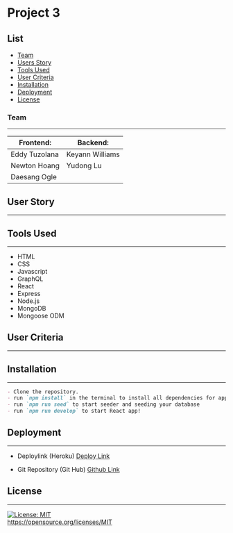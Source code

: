 # Project 3

## List
- [Team](#team)
- [Users Story](#user-story)
- [Tools Used](#tools-used)
- [User Criteria](#user-criteria)
- [Installation](#installation)
- [Deployment](#deployment)
- [License](license)

### Team
----------
| Frontend:      | Backend:       |
| -------------- | -------------- |
| Eddy Tuzolana  | Keyann Williams  |
| Newton Hoang  | Yudong Lu |
| Daesang Ogle  |

## User Story
----------


## Tools Used
----------
* HTML
* CSS
* Javascript
* GraphQL
* React
* Express
* Node.js
* MongoDB
* Mongoose ODM

## User Criteria
----------

## Installation
----------
```md
- Clone the repository.
- run `npm install` in the terminal to install all dependencies for application.
- run `npm run seed` to start seeder and seeding your database
- run `npm run develop` to start React app!
```

## Deployment
----------
- Deploylink (Heroku) 
<a href="https://project-03-03-04-2022.herokuapp.com/">Deploy Link</a>

- Git Repository (Git Hub) 
<a href="https://github.com/Williamskj/Project-3">Github Link</a>

## License
----------
[![License: MIT](https://img.shields.io/badge/License-MIT-yellow.svg)](https://opensource.org/licenses/MIT)<br>https://opensource.org/licenses/MIT
